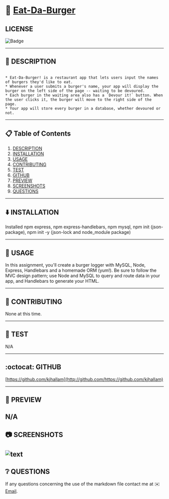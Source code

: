 
# 🔗 [Eat-Da-Burger](https://github.com/kjhallam/13_burger.git)

## LICENSE

![Badge](https://img.shields.io/badge/license-MIT-brightgreen)

---

## 📓 DESCRIPTION

```

* Eat-Da-Burger! is a restaurant app that lets users input the names of burgers they'd like to eat.  
* Whenever a user submits a burger's name, your app will display the burger on the left side of the page -- waiting to be devoured.  
* Each burger in the waiting area also has a `Devour it!` button. When the user clicks it, the burger will move to the right side of the page.  
* Your app will store every burger in a database, whether devoured or not.

```

---

## 📋 Table of Contents

  1. [DESCRIPTION](#description)
  2. [INSTALLATION](#installation)
  3. [USAGE](#usage)
  4. [CONTRIBUTING](#contributing)
  5. [TEST](#test)
  6. [GITHUB](#github)
  7. [PREVIEW](#preview)
  8. [SCREENSHOTS](#screenshots)
  9. [QUESTIONS](#questions)
  
---

## ⬇️ INSTALLATION

Installed npm express, npm express-handlebars, npm mysql, npm init (json-package), npm init -y (json-lock and node_module package)

---

## 📓 USAGE

In this assignment, you'll create a burger logger with MySQL, Node, Express, Handlebars and a homemade ORM (yum!). Be sure to follow the MVC design pattern; use Node and MySQL to query and route data in your app, and Handlebars to generate your HTML.

---

## 📓 CONTRIBUTING

None at this time.

---

## 🧪 TEST

N/A

---

## :octocat: GITHUB

[https://github.com/kjhallam](http://github.com/https://github.com/kjhallam)

---

## 🎥 PREVIEW

N/A
---

## 📷 SCREENSHOTS

![text](image.jpg)
---

## ❔ QUESTIONS

If any questions concerning the use of the markdown file contact me at ✉️ [Email](kjhallam321@gmail.com).
